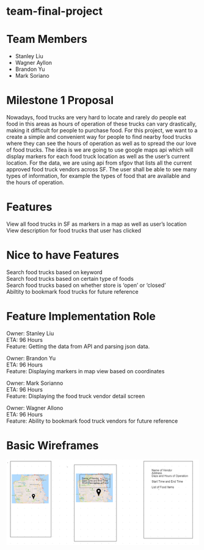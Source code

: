 # team-final-project

# Team Members
 * Stanley Liu
 * Wagner Ayllon
 * Brandon Yu
 * Mark Soriano
 
# Milestone 1 Proposal   
Nowadays, food trucks are very hard to locate and rarely do people eat food in this areas as hours of operation of these trucks can vary drastically, making it difficult for people to purchase food. For this project, we want to a create a simple and convenient way for people to find nearby food trucks where they can see the hours of operation as well as to spread the our love of food trucks. The idea is we are going to use google maps api which will display markers for each food truck location as well as the user’s current location. For the data, we are using api from sfgov that lists all the current approved food truck vendors across SF. The user shall be able to see many types of information, for example the types of food that are available and the hours of operation.

# Features<br>
View all food trucks in SF as markers in a map as well as user’s location<br>
View description for food trucks that user has clicked<br>

# Nice to have Features<br>
Search food trucks based on keyword<br>
Search food trucks based on certain type of foods<br>
Search food trucks based on whether store is ‘open’ or ‘closed’<br>
Abiltity to bookmark food trucks for future reference<br>

# Feature Implementation Role<br>
Owner: Stanley Liu<br>
ETA: 96 Hours<br>
Feature: Getting the data from API and parsing json data.<br>

Owner: Brandon Yu<br>
ETA: 96 Hours<br>
Feature: Displaying markers in map view based on coordinates<br>

Owner: Mark Sorianno<br>
ETA: 96 Hours<br>
Feature: Displaying the food truck vendor detail screen<br>

Owner: Wagner Allono<br>
ETA: 96 Hours<br>
Feature: Ability to bookmark food truck vendors for future reference<br>

# Basic Wireframes
![Screenshot](m1_wireframes.png)
